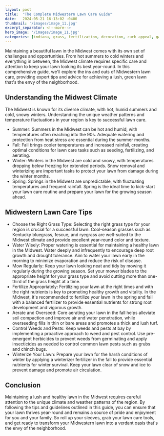 ```yaml
---
layout: post
title:  "The Complete Midwestern Lawn Care Guide"
date:   2024-05-21 16:13:02 -0400
thumbnail: '/images/image_11.jpg'
excerpt_separator: <!--more-->
hero_image: '/images/image_11.jpg'
categories: [indiana, grass, fertilization, decoration, curb appeal, garden, recreation]
---
```

Maintaining a beautiful lawn in the Midwest comes with its own set of challenges and opportunities. <!--more-->From hot summers to cold winters and everything in between, the Midwest climate requires specific care and attention to keep your lawn looking its best year-round. In this comprehensive guide, we'll explore the ins and outs of Midwestern lawn care, providing expert tips and advice for achieving a lush, green lawn that's the envy of the neighborhood.

## Understanding the Midwest Climate
The Midwest is known for its diverse climate, with hot, humid summers and cold, snowy winters. Understanding the unique weather patterns and temperature fluctuations in your region is key to successful lawn care.
* Summer: Summers in the Midwest can be hot and humid, with temperatures often reaching into the 90s. Adequate watering and protection from heat stress are essential during the summer months.
* Fall: Fall brings cooler temperatures and increased rainfall, creating optimal conditions for lawn care tasks such as seeding, fertilizing, and aerating.
* Winter: Winters in the Midwest are cold and snowy, with temperatures dropping below freezing for extended periods. Snow removal and winterizing are important tasks to protect your lawn from damage during the winter months.
* Spring: Springs in the Midwest are unpredictable, with fluctuating temperatures and frequent rainfall. Spring is the ideal time to kick-start your lawn care routine and prepare your lawn for the growing season ahead.

## Midwestern Lawn Care Tips
* Choose the Right Grass Type: Selecting the right grass type for your region is crucial for a successful lawn. Cool-season grasses such as Kentucky bluegrass, fescue, and ryegrass are well-suited to the Midwest climate and provide excellent year-round color and texture.
* Water Wisely: Proper watering is essential for maintaining a healthy lawn in the Midwest. Water deeply and infrequently to encourage deep root growth and drought tolerance. Aim to water your lawn early in the morning to minimize evaporation and reduce the risk of disease.
* Mow Regularly: Keep your lawn looking neat and tidy by mowing it regularly during the growing season. Set your mower blades to the appropriate height for your grass type and avoid cutting more than one-third of the grass height at a time.
* Fertilize Appropriately: Fertilizing your lawn at the right times and with the right nutrients is key to promoting healthy growth and vitality. In the Midwest, it's recommended to fertilize your lawn in the spring and fall with a balanced fertilizer to provide essential nutrients for strong root development and vigorous growth.
* Aerate and Overseed: Core aerating your lawn in the fall helps alleviate soil compaction and improve air and water penetration, while overseeding fills in thin or bare areas and promotes a thick and lush turf.
* Control Weeds and Pests: Keep weeds and pests at bay by implementing a proactive approach to weed and pest control. Use pre-emergent herbicides to prevent weeds from germinating and apply insecticides as needed to control common lawn pests such as grubs and chinch bugs.
* Winterize Your Lawn: Prepare your lawn for the harsh conditions of winter by applying a winterizer fertilizer in the fall to provide essential nutrients for winter survival. Keep your lawn clear of snow and ice to prevent damage and promote air circulation.

## Conclusion
Maintaining a lush and healthy lawn in the Midwest requires careful attention to the unique climate and weather patterns of the region. By following the tips and guidelines outlined in this guide, you can ensure that your lawn thrives year-round and remains a source of pride and enjoyment for you and your family. So roll up your sleeves, grab your lawn care tools, and get ready to transform your Midwestern lawn into a verdant oasis that's the envy of the neighborhood.
